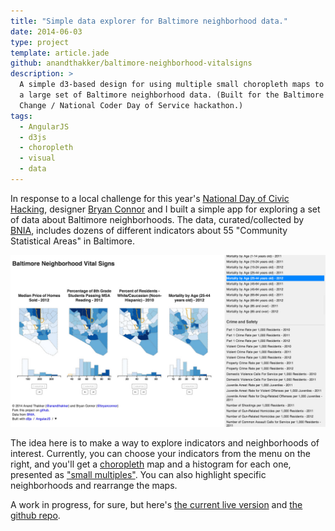 ```yaml
---
title: "Simple data explorer for Baltimore neighborhood data."
date: 2014-06-03
type: project
template: article.jade
github: anandthakker/baltimore-neighborhood-vitalsigns
description: >
  A simple d3-based design for using multiple small choropleth maps to see/explore 
  a large set of Baltimore neighborhood data. (Built for the Baltimore Hack for 
  Change / National Coder Day of Service hackathon.)
tags:
  - AngularJS
  - d3js
  - choropleth
  - visual
  - data
---
```


In response to a local challenge for this year's [National Day of Civic Hacking][1],
designer [Bryan Connor][2] and I built a simple app for exploring a set of data about
Baltimore neighborhoods.  The data, curated/collected by [BNIA][3], includes
dozens of different indicators about 55 "Community Statistical Areas" in Baltimore.

[![Screenshot of Data Explorer App](/images/baltimoredataexplorer.jpg)][4]

<span class="more"></span>

The idea here is to make a way to explore indicators and neighborhoods
of interest.  Currently, you can choose your indicators from the menu on the
right, and you'll get a [choropleth][6] map and a histogram for each one, presented
as ["small multiples"][7].  You can also highlight specific neighborhoods and
rearrange the maps.

A work in progress, for sure, but here's [the current live version][4] and [the github repo][5].

[1]: http://hackforchange.org/
[2]: http://twitter.com/bryanconnor
[3]: http://bniajfi.org/
[4]: http://anandthakker.github.io/baltimore-neighborhood-vitalsigns/#/i/salepr12:read812:pwhite10:mort44_12/c/North-_Baltimore--Guilford--Homeland:Upton--Druid-_Heights:The-_Waverlies/
[5]: http://github.com/anandthakker/baltimore-neighborhood-vitalsigns
[6]: http://en.wikipedia.org/wiki/Choropleth_map
[7]: http://en.wikipedia.org/wiki/Small_multiple
